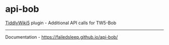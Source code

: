# api-bob
[TiddlyWiki5](https://tiddlywiki.com/) plugin - Additional API calls for TW5-Bob

---

Documentation - https://failedsleep.github.io/api-bob/
